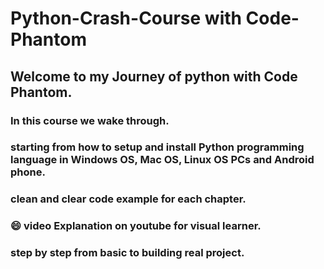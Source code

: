 # Python-Crash-Course with Code-Phantom

## Welcome to my Journey of python with Code Phantom.

### In this course we wake through.

### starting from how to setup and install Python programming language in Windows OS, Mac OS, Linux OS PCs and Android phone.

### clean and clear code example for each chapter.

### :smile: video Explanation on youtube for visual learner.

### step by step from basic to building real project.
